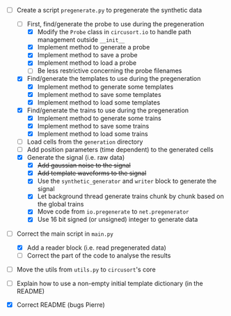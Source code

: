- [ ] Create a script `pregenerate.py` to pregenerate the synthetic data
  - [ ] First, find/generate the probe to use during the pregeneration
    - [x] Modify the `Probe` class in `circusort.io` to handle path
    management outside `__init__`
    - [x] Implement method to generate a probe
    - [x] Implement method to save a probe
    - [x] Implement method to load a probe
    - [ ] Be less restrictive concerning the probe filenames
  - [x] Find/generate the templates to use during the pregeneration
    - [x] Implement method to generate some templates
    - [x] Implement method to save some templates
    - [x] Implement method to load some templates
  - [x] Find/generate the trains to use during the pregeneration
    - [x] Implement method to generate some trains
    - [x] Implement method to save some trains
    - [x] Implement method to load some trains
  - [ ] Load cells from the `generation` directory
  - [ ] Add position parameters (time dependent) to the generated cells
  - [x] Generate the signal (i.e. raw data)
    - [x] ~~Add gaussian noise to the signal~~
    - [x] ~~Add template waveforms to the signal~~
    - [x] Use the `synthetic_generator` and `writer` block to generate
    the signal
    - [x] Let background thread generate trains chunk by chunk based on
    the global trains
    - [x] Move code from `io.pregenerate` to `net.pregenerator`
    - [x] Use 16 bit signed (or unsigned) integer to generate data
- [ ] Correct the main script in `main.py`
  - [x] Add a reader block (i.e. read pregenerated data)
  - [ ] Correct the part of the code to analyse the results
- [ ] Move the utils from `utils.py` to `circusort`'s core
- [ ] Explain how to use a non-empty initial template dictionary (in the
README)
- [x] Correct README (bugs Pierre)
 